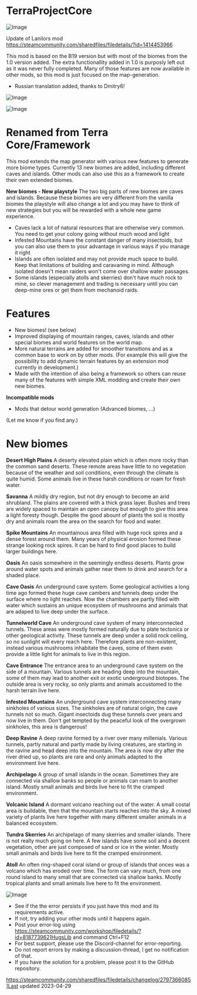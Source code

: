 # TerraProjectCore

![Image](https://i.imgur.com/buuPQel.png)

Update of Lanilors mod
https://steamcommunity.com/sharedfiles/filedetails/?id=1414453966

This mod is based on the B19 version but with most of the biomes from the 1.0 version added.
The extra functionallity added in 1.0 is purposly left out as it was never fully completed. 
Many of those features are now available in other mods, so this mod is just focused on the map-generation.

- Russian translation added, thanks to Dmitry6!

![Image](https://i.imgur.com/pufA0kM.png)

	
![Image](https://i.imgur.com/Z4GOv8H.png)


# Renamed from Terra Core/Framework


This mod extends the map generator with various new features to generate more biome types. Currently 13 new biomes are added, including different caves and islands.
Other mods can also use this as a framework to create their own extended biomes.

**New biomes - New playstyle**
The two big parts of new biomes are caves and islands. Because these biomes are very different from the vanilla biomes the playstyle will also change a lot and you may have to think of new strategies but you will be rewarded with a whole new game experience.
- Caves lack a lot of natural resources that are otherwise very common. You need to get your colony going without much wood and light
- Infested Mountains have the constant danger of many insectoids, but you can also use them to your advantage in various ways if you manage it right
- Islands are often isolated and may not provide much space to build. Keep that limitations of building and caravaning in mind. Although isolated doesn't mean raiders won't come over shallow water passages.
- Some islands (especially atolls and skerries) don't have much rock to mine, so clever management and trading is necessary until you can deep-mine ores or get them from mechanoid raids.

# Features

- New biomes! (see below)
- Improved displaying of mountain ranges, caves, islands and other special biomes and world features on the world map.
- More natural terrains are added for smoother transitions and as a common base to work on by other mods. (For example this will give the possibility to add dynamic terrain features by an extension mod currently in development.)
- Made with the intention of also being a framework so others can reuse many of the features with simple XML modding and create their own new biomes.

**Incompatible mods**
- Mods that detour world generation (Advanced biomes, ...)

(Let me know if you find any.)

# New biomes


**Desert High Plains**
A deserty elevated plain which is often more rocky than the common sand deserts. These remote areas have little to no vegetation because of the weather and soil conditions, even through the climate is quite humid. Some animals live in these harsh conditions or roam for fresh water.

**Savanna**
A mildly dry region, but not dry enough to become an arid shrubland. The plains are covered with a thick grass layer. Bushes and trees are widely spaced to maintain an open canopy but enough to give this area a light foresty though. Despite the good abount of plants the soil is mostly dry and animals roam the area on the search for food and water.

**Spike Mountains**
An mountainous area filled with huge rock spires and a dense forest around them. Many years of physical erosion formed these strange looking rock spires. It can be hard to find good places to build larger buildings here.

**Oasis**
An oasis somewhere in the seemingly endless deserts. Plants grow around water spots and animals gather near them to drink and search for a shaded place.

**Cave Oasis**
An underground cave system. Some geological activities a long time ago formed these huge cave cambers and tunnels deep under the surface where no light reaches. Now the chambers are partly filled with water which sustains an unique ecosystem of mushrooms and animals that are adaped to live deep under the surface.

**Tunnelworld Cave**
An underground cave system of many interconnected tunnels. These areas were mostly formed naturally due to plate tectonics or other geological activity. These tunnels are deep under a solid rock ceiling, so no sunlight will every reach here. Therefore plants are non-existent, instead various mushrooms inhabitate the caves, some of them even provide a little light for animals to live in this region.

**Cave Entrance**
The entrance area to an underground cave system on the side of a mountain. Various tunnels are heading deep into the mountain, some of them may lead to another exit or exotic underground biotopes. The outside area is very rocky, so only plants and animals accustomed to the harsh terrain live here.

**Infested Mountains**
An underground cave system interconnecting many sinkholes of various sizes. The sinkholes are of natural origin, the cave tunnels not so much. Gigant insectoids dug these tunnels over years and now live in them. Don't get tempted by the peaceful look of the overgrown sinkholes, this area is dangerous!

**Deep Ravine**
A deep ravine formed by a river over many millenials. Various tunnels, partly natural and partly made by living creatures, are starting in the ravine and head deep into the mountain. The area is now dry after the river dried up, so plants are rare and only animals adapted to the environment live here.

**Archipelago**
A group of small islands in the ocean. Sometimes they are connected via shallow banks so people or animals can roam to another island. Mostly small animals and birds live here to fit the cramped environment.

**Volcanic Island**
A dormant volcano reaching out of the water. A small costal area is buildable, then that the mountain starts reaches into the sky. A mixed variety of plants live here together with many different smaller animals in a balanced ecosystem.

**Tundra Skerries**
An archipelago of many skerries and smaller islands. There is not really much going on here. A few islands have some soil and a decent vegetation, other are just composed of sand or ice in the winter. Mostly small animals and birds live here to fit the cramped environment.

**Atoll**
An often ring-shaped coral island or group of islands that onces was a volcano which has eroded over time. The form can vary much, from one round island to many small that are connected via shallow banks. Mostly tropical plants and small animals live here to fit the environment.

![Image](https://i.imgur.com/PwoNOj4.png)



-  See if the the error persists if you just have this mod and its requirements active.
-  If not, try adding your other mods until it happens again.
-  Post your error-log using https://steamcommunity.com/workshop/filedetails/?id=818773962]HugsLib and command Ctrl+F12
-  For best support, please use the Discord-channel for error-reporting.
-  Do not report errors by making a discussion-thread, I get no notification of that.
-  If you have the solution for a problem, please post it to the GitHub repository.


https://steamcommunity.com/sharedfiles/filedetails/changelog/2797366085]Last updated 2023-04-29
